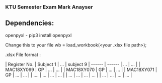 ### KTU Semester Exam Mark Anayser

## Dependencies:
openpyxl - pip3 install openpyxl

Change this to your file
wb = load_workbook(<your .xlsx file path>); 


.xlsx File format :

| Register No. | Subject 1 | ... | subject 9
| ------ | ------ | ... | ... |
| MAC18XY069 | GP | ... | ... |
| MAC18XY070 | GP | ... | ... |
| MAC18XY071 | GP | ... | ... |
| .... | ... | ... | ... |
| ... | ... | ... | ... |
| ... | ... | ... | ... |
